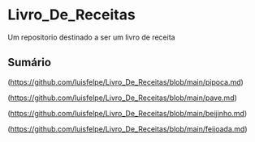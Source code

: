 # Livro_De_Receitas
Um repositorio destinado a ser um livro de receita
## Sumário
(https://github.com/luisfelpe/Livro_De_Receitas/blob/main/pipoca.md)
 
(https://github.com/luisfelpe/Livro_De_Receitas/blob/main/pave.md)

(https://github.com/luisfelpe/Livro_De_Receitas/blob/main/beijinho.md)

(https://github.com/luisfelpe/Livro_De_Receitas/blob/main/feijoada.md)


